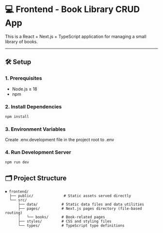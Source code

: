 # 💻 Frontend - Book Library CRUD App

This is a React + Next.js + TypeScript application for managing a small library of books.

---

## 🛠️ Setup

### 1. Prerequisites

- Node.js ≥ 18
- npm

### 2. Install Dependencies

```bash
npm install
```

### 3. Environment Variables

Create .env.development file in the project root to .env

### 4. Run Development Server

```bash
npm run dev
```

## 🗂️ Project Structure

```
⏺ frontend/
  ├── public/              # Static assets served directly
  └── src/
      ├── data/           # Static data files and data utilities
      ├── pages/          # Next.js pages directory (file-based routing)
      │   └── books/      # Book-related pages
      ├── styles/         # CSS and styling files
      └── types/          # TypeScript type definitions

```
